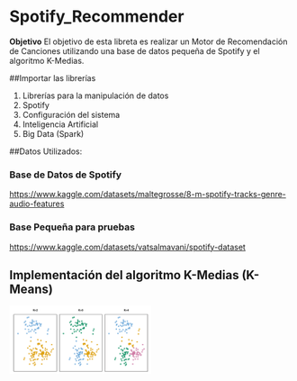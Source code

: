 # Spotify_Recommender

**Objetivo** El objetivo de esta libreta es realizar un Motor de Recomendación de Canciones utilizando una base de datos pequeña de Spotify y el algoritmo K-Medias.

##Importar las librerías
1. Librerías para la manipulación de datos
2. Spotify
3. Configuración del sistema
4. Inteligencia Artificial
5. Big Data (Spark)

##Datos Utilizados:

### Base de Datos de Spotify

https://www.kaggle.com/datasets/maltegrosse/8-m-spotify-tracks-genre-audio-features

### Base Pequeña para pruebas

https://www.kaggle.com/datasets/vatsalmavani/spotify-dataset

## Implementación del algoritmo K-Medias (K-Means)

<img src="https://github.com/FranciscoCastroM/Spotify_Recommender/blob/main/Imagenes/kmeans.png" width="50%" height="50%">
